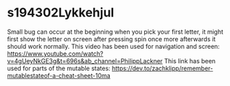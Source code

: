 # s194302Lykkehjul
Small bug can occur at the beginning when you pick your first letter, it might first show the letter on screen after pressing spin once more afterwards it should work normally.
This video has been used for navigation and screen: https://www.youtube.com/watch?v=4gUeyNkGE3g&t=696s&ab_channel=PhilippLackner
This link has been used for parts of the mutable states: https://dev.to/zachklipp/remember-mutablestateof-a-cheat-sheet-10ma
